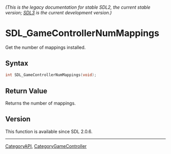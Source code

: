 ###### (This is the legacy documentation for stable SDL2, the current stable version; [SDL3](https://wiki.libsdl.org/SDL3/) is the current development version.)
# SDL_GameControllerNumMappings

Get the number of mappings installed.

## Syntax

```c
int SDL_GameControllerNumMappings(void);

```

## Return Value

Returns the number of mappings.

## Version

This function is available since SDL 2.0.6.

----
[CategoryAPI](CategoryAPI), [CategoryGameController](CategoryGameController)

